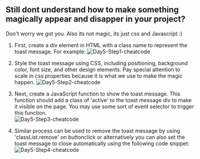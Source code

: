 ## Still dont understand how to make something magically appear and disapper in your project?

Don't worry we got you. Also its not magic, its just css and Javascript :)

1. First, create a div element in HTML with a class name to represent the toast message. For example:
   ![Day5-Step1-cheatcode]()
   
2. Style the toast message using CSS, including positioning, background color, font size, and other design elements. Pay special attention to scale in css properties because it is what we use to make the magic happen. 
   ![Day5-Step2-cheatcode]()

3. Next, create a JavaScript function to show the toast message. This function should add a class of 'active' to the toast message div to make it visible on the page. You may use some sort of event selector to trigger this function.  
   ![Day5-Step3-cheatcode]()

4. Similar process can be used to remove the toast message by using 'classList.remove' on buttonclick or alternatively you can also set the toast message to close automatically using the following code snippet:
  ![Day5-Step4-cheatcode]()
